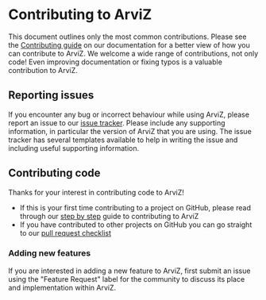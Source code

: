 # Contributing to ArviZ
This document outlines only the most common contributions.
Please see the [Contributing guide](https://python.arviz.org/en/latest/contributing/index.html)
on our documentation for a better view of how you can contribute to ArviZ.
We welcome a wide range of contributions, not only code!
Even improving documentation or fixing typos is a valuable contribution to ArviZ.

## Reporting issues
If you encounter any bug or incorrect behaviour while using ArviZ,
please report an issue to our [issue tracker](https://github.com/arviz-devs/arviz/issues).
Please include any supporting information, in particular the version of
ArviZ that you are using.
The issue tracker has several templates available to help in writing the issue
and including useful supporting information.

## Contributing code
Thanks for your interest in contributing code to ArviZ!

* If this is your first time contributing to a project on GitHub, please read through our [step by step](https://python.arviz.org/en/latest/contributing/pr_tutorial.html) guide to contributing to ArviZ
* If you have contributed to other projects on GitHub you can go straight to our [pull request checklist](https://python.arviz.org/en/latest/contributing/pr_checklist.html)

### Adding new features
If you are interested in adding a new feature to ArviZ,
first submit an issue using the "Feature Request" label for the community
to discuss its place and implementation within ArviZ.
